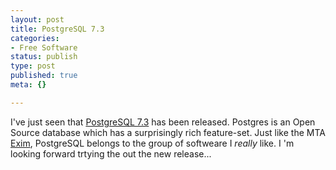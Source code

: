 ```yaml
---
layout: post
title: PostgreSQL 7.3
categories:
- Free Software
status: publish
type: post
published: true
meta: {}

---
```

I've just seen that <a href="http://www.postgresql.org">PostgreSQL 7.3</a> has been released. Postgres is an Open Source database which has a surprisingly rich feature-set. Just like the MTA <a href="http://www.exim.org">Exim</a>, PostgreSQL belongs to the group of softweare I *really* like. I 'm looking forward trtying the out the new release...
